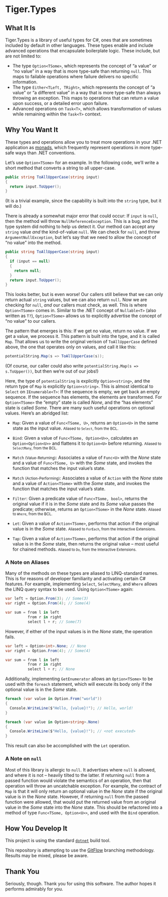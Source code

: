 # Tiger.Types

## What It Is

Tiger.Types is a library of useful types for C#, ones that are sometimes included by default in other languages. These types enable and include advanced operations that encapsulate boilerplate logic. These include, but are not limited to:

- The type `Option<TSome>`, which represents the concept of “a value” or “no value” in a way that is more type-safe than returning `null`. This maps to failable operations where failure delivers no specific information.
- The type `Either<TLeft, TRight>`, which represents the concept of “a value” or “a different value” in a way that is more type-safe than always throwing an exception. This maps to operations that can return a value upon success, or a detailed error upon failure.
- Advanced operations on `Task<T>`, which allows transformation of values while remaining within the `Task<T>` context.

## Why You Want It

These types and operations allow you to treat more operations in your .NET application as [monads](https://en.wikipedia.org/wiki/Monad_\(functional_programming\)#Motivating_examples), which frequently represent operations in more type-safe ways than .NET conventions.

Let’s use `Option<TSome>` for an example. In the following code, we’ll write a short method that converts a string to all upper-case.

```csharp
public string ToAllUpperCase(string input)
{
  return input.ToUpper();
}
```

(It is a trivial example, since the capability is built into the `string` type, but it will do.)

There is already a somewhat major error that could occur: If `input` is `null`, then the method will throw `NullReferenceException`. This is a bug, and the type system did nothing to help us detect it. Our method can accept any `string` value *and* the kind-of-value `null`. We can check for `null`, and throw `ArgumentNullException`, but let’s say that we need to allow the concept of “no value” into the method.

```csharp
public string ToAllUpperCase(string input)
{
  if (input == null)
  {
    return null;
  }
  return input.ToUpper();
}
```

This looks better, but is even worse! Our callers still believe that we can only return actual `string` values, but we can also return `null`. Now we are checking for `null`, *and* our callers must check, as well. This is where `Option<TSome>` comes in. Similar to the .NET concept of `Nullable<T>` (also written as `T?`), `Option<TSome>` allows us to explicitly advertise the concept of “no value” to our callers.

The pattern that emerges is this: If we get no value, return no value. If we get a value, we process it. This pattern is built into the type, and it is called `Map`. That allows us to write the original verison of `ToAllUpperCase` defined above, the one that operates only on values, and call it like this:

```csharp
potentialString.Map(s => ToAllUpperCase(s));
```

(Of course, our caller could also write `potentialString.Map(s => s.ToUpper())`, but then we’re out of our jobs!)

Here, the type of `potentialString` is explicitly `Option<string>`, and the return type of `Map` is explicitly `Option<string>`. This is almost identical to `Select` on `IEnumerable<T>`: If the sequence is empty, we get back an empty sequence. If the sequence has elements, the elements are transformed. For `Option<TSome>` the “empty” state is called <i>None</i>, and the “has elements” state is called <i>Some</i>. There are many such useful operations on optional values. Here’s an abridged list:

- `Map`: Given a value of `Func<TSome, U>`, returns an `Option<U>` in the same state as the input value. <small>Aliased to `Select`, from the BCL.</small>

- `Bind`: Given a value of `Func<TSome, Option<U>>`, calculates an `Option<Option<U>>` and flattens it to `Option<U>` before returning. <small>Aliased to `SelectMany`, from the BCL.</small>

- `Match` <small>(Value-Returning)</small>: Associates a value of `Func<U>` with the <i>None</i> state and a value of `Func<TSome, U>` with the <i>Some</i> state, and invokes the function that matches the input value’s state.

- `Match` <small>(Action-Performing)</small>: Associates a value of `Action` with the <i>None</i> state and a value of `Action<TSome>` with the <i>Some</i> state, and invokes the function that matches the input value’s state.

- `Filter`: Given a predicate value of `Func<TSome, bool>`, returns the original value if it is in the <i>Some</i> state and its <i>Some</i> value passes the predicate; otherwise, returns an `Option<TSome>` in the <i>None</i> state. <small>Aliased to `Where`, from the BCL.</small>

- `Let`: Given a value of `Action<TSome>`, performs that action if the original value is in the <i>Some</i> state. <small>Aliased to `ForEach`, from the Interactive Extensions.</small>

- `Tap`: Given a value of `Action<TSome>`, performs that action if the original value is in the <i>Some</i> state, then returns the original value – most useful for chained methods. <small>Aliased to `Do`, from the Interactive Extensions.</small>

### A Note on Aliases

Many of the methods on these types are aliased to LINQ-standard names. This is for reasons of developer familiarity and activating certain C# features. For example, implementing `Select`, `SelectMany`, and `Where` allows the LINQ query syntax to be used. Using `Option<TSome>` again:

```csharp
var left = Option.From(3); // Some(3)
var right = Option.From(4); // Some(4)

var sum = from l in left
          from r in right
          select l + r; // Some(7)
```

However, if either of the input values is in the <i>None</i> state, the operation fails.

```csharp
var left = Option<int>.None; // None
var right = Option.From(4); // Some(4)

var sum = from l in left
          from r in right
          select l + r; // None
```

Additionally, implementing `GetEnumerator` allows an `Option<TSome>` to be used with the `foreach` statement, which will execute its body only if the optional value is in the <i>Some</i> state.

```csharp
foreach (var value in Option.From("world"))
{
  Console.WriteLine($"Hello, {value}!"); // Hello, world!
}

foreach (var value in Option<string>.None)
{
  Console.WriteLine($"Hello, {value}!"); // <not executed>
}
```

This result can also be accomplished with the `Let` operation.

### A Note on `null`

Most of this library is allergic to `null`. It advertises where `null` is allowed, and where it is not – heavily tilted to the latter. If returning `null` from a passed function would violate the semantics of an operation, then that operation will throw an uncatchable exception. For example, the contract of `Map` is that it will only return an optional value in the <i>None</i> state if the original value is in the <i>None</i> state. However, if returning `null` from the passed function were allowed, that would put the returned value from an original value in the <i>Some</i> state into the <i>None</i> state. This should be refactored into a method of type `Func<TSome, Option<U>>`, and used with the `Bind` operation.

## How You Develop It

This project is using the standard [`dotnet`](https://dot.net) build tool.

This repository is attempting to use the [GitFlow](http://jeffkreeftmeijer.com/2010/why-arent-you-using-git-flow/) branching methodology. Results may be mixed, please be aware.

## Thank You

Seriously, though. Thank you for using this software. The author hopes it performs admirably for you.
